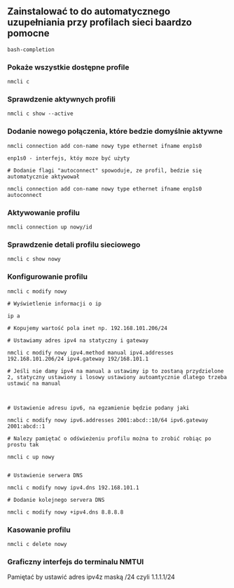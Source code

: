 ## Zainstalować to do automatycznego uzupełniania przy profilach sieci baardzo pomocne 
```
bash-completion
```

### Pokaże wszystkie dostępne profile
```
nmcli c
```
### Sprawdzenie aktywnych profili
```
nmcli c show --active
```
### Dodanie nowego połączenia, które bedzie domyślnie aktywne
```
nmcli connection add con-name nowy type ethernet ifname enp1s0

enp1s0 - interfejs, któy moze być użyty

# Dodanie flagi "autoconnect" spowoduje, ze profil, bedzie się automatycznie aktywował

nmcli connection add con-name nowy type ethernet ifname enp1s0 autoconnect

```
### Aktywowanie profilu
```
nmcli connection up nowy/id
```
### Sprawdzenie detali profilu sieciowego
```
nmcli c show nowy
```
### Konfigurowanie profilu
```
nmcli c modify nowy

# Wyświetlenie informacji o ip

ip a

# Kopujemy wartość pola inet np. 192.168.101.206/24

# Ustawiamy adres ipv4 na statyczny i gateway

nmcli c modify nowy ipv4.method manual ipv4.addresses 192.168.101.206/24 ipv4.gateway 192/168.101.1

# Jeśli nie damy ipv4 na manual a ustawimy ip to zostaną przydzielone 2, statyczny ustawiony i losowy ustawiony autoamtycznie dlatego trzeba ustawić na manual



# Ustawienie adresu ipv6, na egzamienie będzie podany jaki

nmcli c modify nowy ipv6.addresses 2001:abcd::10/64 ipv6.gateway 2001:abcd::1

# Nalezy pamiętać o odświeżeniu profilu można to zrobić robiąc po prostu tak

nmcli c up nowy


# Ustawienie serwera DNS

nmcli c modify nowy ipv4.dns 192.168.101.1

# Dodanie kolejnego servera DNS

nmcli c modify nowy +ipv4.dns 8.8.8.8
```

### Kasowanie profilu
```
nmcli c delete nowy
```


### Graficzny interfejs do terminalu NMTUI

Pamiętać by ustawić adres ipv4z maską /24 czyli 1.1.1.1/24